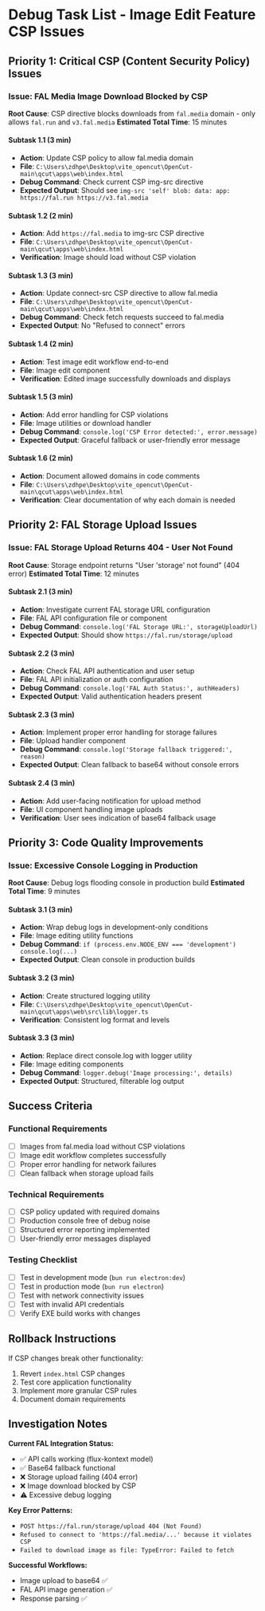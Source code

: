 # Debug Task List - Image Edit Feature CSP Issues

## Priority 1: Critical CSP (Content Security Policy) Issues

### Issue: FAL Media Image Download Blocked by CSP
**Root Cause**: CSP directive blocks downloads from `fal.media` domain - only allows `fal.run` and `v3.fal.media`
**Estimated Total Time**: 15 minutes

#### Subtask 1.1 (3 min)
- **Action**: Update CSP policy to allow fal.media domain
- **File**: `C:\Users\zdhpe\Desktop\vite_opencut\OpenCut-main\qcut\apps\web\index.html`
- **Debug Command**: Check current CSP img-src directive
- **Expected Output**: Should see `img-src 'self' blob: data: app: https://fal.run https://v3.fal.media`

#### Subtask 1.2 (2 min)
- **Action**: Add `https://fal.media` to img-src CSP directive
- **File**: `C:\Users\zdhpe\Desktop\vite_opencut\OpenCut-main\qcut\apps\web\index.html`
- **Verification**: Image should load without CSP violation

#### Subtask 1.3 (3 min)
- **Action**: Update connect-src CSP directive to allow fal.media
- **File**: `C:\Users\zdhpe\Desktop\vite_opencut\OpenCut-main\qcut\apps\web\index.html`
- **Debug Command**: Check fetch requests succeed to fal.media
- **Expected Output**: No "Refused to connect" errors

#### Subtask 1.4 (2 min)
- **Action**: Test image edit workflow end-to-end
- **File**: Image edit component
- **Verification**: Edited image successfully downloads and displays

#### Subtask 1.5 (3 min)
- **Action**: Add error handling for CSP violations
- **File**: Image utilities or download handler
- **Debug Command**: `console.log('CSP Error detected:', error.message)`
- **Expected Output**: Graceful fallback or user-friendly error message

#### Subtask 1.6 (2 min)
- **Action**: Document allowed domains in code comments
- **File**: `C:\Users\zdhpe\Desktop\vite_opencut\OpenCut-main\qcut\apps\web\index.html`
- **Verification**: Clear documentation of why each domain is needed

## Priority 2: FAL Storage Upload Issues

### Issue: FAL Storage Upload Returns 404 - User Not Found
**Root Cause**: Storage endpoint returns "User 'storage' not found" (404 error)
**Estimated Total Time**: 12 minutes

#### Subtask 2.1 (3 min)
- **Action**: Investigate current FAL storage URL configuration
- **File**: FAL API configuration file or component
- **Debug Command**: `console.log('FAL Storage URL:', storageUploadUrl)`
- **Expected Output**: Should show `https://fal.run/storage/upload`

#### Subtask 2.2 (3 min)
- **Action**: Check FAL API authentication and user setup
- **File**: FAL API initialization or auth configuration
- **Debug Command**: `console.log('FAL Auth Status:', authHeaders)`
- **Expected Output**: Valid authentication headers present

#### Subtask 2.3 (3 min)
- **Action**: Implement proper error handling for storage failures
- **File**: Upload handler component
- **Debug Command**: `console.log('Storage fallback triggered:', reason)`
- **Expected Output**: Clean fallback to base64 without console errors

#### Subtask 2.4 (3 min)
- **Action**: Add user-facing notification for upload method
- **File**: UI component handling image uploads
- **Verification**: User sees indication of base64 fallback usage

## Priority 3: Code Quality Improvements

### Issue: Excessive Console Logging in Production
**Root Cause**: Debug logs flooding console in production build
**Estimated Total Time**: 9 minutes

#### Subtask 3.1 (3 min)
- **Action**: Wrap debug logs in development-only conditions
- **File**: Image editing utility functions
- **Debug Command**: `if (process.env.NODE_ENV === 'development') console.log(...)`
- **Expected Output**: Clean console in production builds

#### Subtask 3.2 (3 min)
- **Action**: Create structured logging utility
- **File**: `C:\Users\zdhpe\Desktop\vite_opencut\OpenCut-main\qcut\apps\web\src\lib\logger.ts`
- **Verification**: Consistent log format and levels

#### Subtask 3.3 (3 min)
- **Action**: Replace direct console.log with logger utility
- **File**: Image editing components
- **Debug Command**: `logger.debug('Image processing:', details)`
- **Expected Output**: Structured, filterable log output

## Success Criteria

### Functional Requirements
- [ ] Images from fal.media load without CSP violations
- [ ] Image edit workflow completes successfully
- [ ] Proper error handling for network failures
- [ ] Clean fallback when storage upload fails

### Technical Requirements
- [ ] CSP policy updated with required domains
- [ ] Production console free of debug noise
- [ ] Structured error reporting implemented
- [ ] User-friendly error messages displayed

### Testing Checklist
- [ ] Test in development mode (`bun run electron:dev`)
- [ ] Test in production mode (`bun run electron`)
- [ ] Test with network connectivity issues
- [ ] Test with invalid API credentials
- [ ] Verify EXE build works with changes

## Rollback Instructions

If CSP changes break other functionality:
1. Revert `index.html` CSP changes
2. Test core application functionality
3. Implement more granular CSP rules
4. Document domain requirements

## Investigation Notes

**Current FAL Integration Status:**
- ✅ API calls working (flux-kontext model)
- ✅ Base64 fallback functional
- ❌ Storage upload failing (404 error)
- ❌ Image download blocked by CSP
- ⚠️ Excessive debug logging

**Key Error Patterns:**
- `POST https://fal.run/storage/upload 404 (Not Found)`
- `Refused to connect to 'https://fal.media/...' because it violates CSP`
- `Failed to download image as file: TypeError: Failed to fetch`

**Successful Workflows:**
- Image upload to base64 ✅
- FAL API image generation ✅
- Response parsing ✅